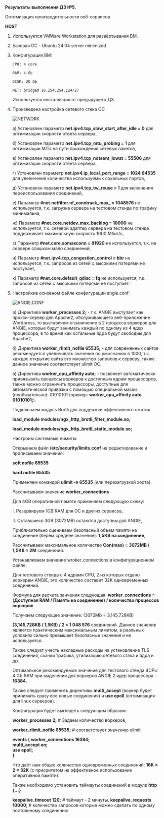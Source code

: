 **Результаты выполнения ДЗ №5.**

Оптимизация производительности веб-сервисов

**HOST**
1. Используется VMWare Workstation для развёртывания ВМ.
2. Базовая ОС - Ubuntu 24.04 server minimized
3. Конфигурация ВМ:

   ```
   CPU: 4 core

   RAM: 4 Gb

   DISK: 20 Gb

   NET: bridged 10.254.254.124/27
   ```
   Используется инсталляция от предыдущего ДЗ.
   
4. Произведена настройка сетевого стека ОС

   ![NETWORK]()

   а) Установлен параметр **net.ipv4.tcp_slow_start_after_idle = 0** для оптимизации скорости ответа сервера,
   
   б) Установлен параметр **net.ipv4.tcp_mtu_probing = 1** для оптимизации MTU на пути прохождения сетевых пакетов,
   
   в) Установлен параметр **net.ipv4.tcp_notsent_lowat = 55506** для оптимизации скорости ответа сервера,
   
   г) Установлен параметр **net.ipv4.ip_local_port_range = 1024 64535** для увеличения количества используемых локальных портов,
   
   д) Установлен параметр **net.ipv4.tcp_tw_reuse = 1** для включения переиспользования соединений,
   
   е) Параметр **#net.netfilter.nf_conntrack_max_ = 1048576** не используется, т.к. загрузка сервера на тестовом стенде по трафику минимальна,
   
   ж) Параметр **#net.core.netdev_max_backlog = 10000** не используется, т.к. сетевой адаптер сервера на тестовом стенде поддерживает макимальную скорость 1000 Мбит/с,
   
   з) Параметр **#net.core.somaxconn = 81920** не используется, т.к. на сервере слишком мало соединений,
   
   и) Параметр **#net.ipv4.tcp_congestion_control = bbr** не используется, т.к. запросов из сетей с высокими потерями не поступает,
   
   к) Параметр **#net.core.default_qdisc = fq** не используется, т.к. запросов из сетей с высокими потерями не поступает.
   

6. Настройкив основном файле конфигурации angie.conf:

   ![ANGIE.CONF]()

   а) Директива **worker_processes  2;** - т.к. ANGIE выступает как прокси-сервер для Apache2, обслуживающего веб-приложение Wordpress, то выставляем ограничение в 2 процесса воркеров для ANGIE, которые будут занимать каждый по одному из 4 ядер процессора, в то время как остальные ядра будут свободны для Apache2,
   
   б) Директива **worker_rlimit_nofile 65535;** - для современных сайтов рекомендуется увеличивать значение по умолчанию в 1000, т.к. каждое открытие сайта это множество запросов к серверу, также данное значение соответствует ulimit ОС,
   
   в) Директива **worker_cpu_affinity auto;** - позволяет автоматически привязывать процессы воркеров к доступным ядрам процессоров, также можно ограничить процессоры, доступные для автоматической привязки с помощью специальной маски (необязательно): 01010101 (пример: **worker_cpu_affinity auto 01010101;**).
   

   Подключаем модуль Brotli для поддержки эффективного сжатия:
   
    **load_module modules/ngx_http_brotli_filter_module.so;**
   
    **load_module modules/ngx_http_brotli_static_module.so;**

   Настроим системные лимиты:

   Открываем файл **/etc/security/limits.conf** на редактирование и прописываем значения:

   **soft nofile 65535**
   
   **hard nofile 65535**

   Применяем командой **ulimit -n 65535** (или перезагрузкой хоста).

   Рассчитываем значение **worker_connections**

   Для 4GB оперативной памяти применяем следующую схему:

   I. Резервируем 1GB RAM для ОС и других сервисов,

   II. Оставшиеся 3GB (3072MB) остаются доступны для ANGIE,

   Приблизительно оцениваем безопасный объем памяти на соединение (берём среднее значение): **1,5KB на соединение**,

   Рассчитываем максимальное количество **Con(max) = 3072MB / 1,5KB ≈ 2M** соединений.

   Устанавливаем значение wroker_connections в конфигурационном файле.

   Для тестового стенда с 4 ядрами CPU, 2 из которых отдано воркерам ANGIE, это количество составит 32K одновременных соединений.

   Формула для расчета занчения следующая: **worker_connections = (Доступная RAM / Память на соединение) / количество процессов воркеров**

   Получаем следующее значение: (3072Mb = 3,145,728KB)

   **(3,145,728KB / 1,5KB) / 2 = 1 048 576** соединений. Данное значение является практическим максимальным лимитом, в реальных условиях сильно превышает безопасные значения и не используется.

   Также следует учесть накладные расходы на установление TLS соединения, скачки трафика, утилизацию сетевого стэка и ядра и др.

   Оптимальное рекомендуемое значение для тестового стенда 4CPU 4 Gb RAM при выделении для воркеров ANGIE 2 ядер процессора - **16384**.

   Также следует применить директивы **multi_accept** (воркер будет принимать сразу все новые соединения) и **use epoll** (оптимизация для linux серверов).

   Конфигурация будет выглядеть следующим образом:

   **worker_processes 2;**  # Задаем количество воркеров,
   
   **worker_rlimit_nofile 65535;** # соответствует значению ulimit
   
   **events {
       worker_connections 16384;      
       multi_accept on;               
       use epoll;                     
   }**

   Что даёт нам общее количество одновременных соединений: **16K × 2 = 32K** (с приоритетом на эффективное использование оперативной памяти).

   Также необходимо установить таймауты соединений в модуле **http {...}**

   **keepalive_timeout 120;** # таймаут - 2 минуты,
   **keepalive_requests 10000;** # количество запросов которые можно сделать по одному постоянному соединению.

   


































   
